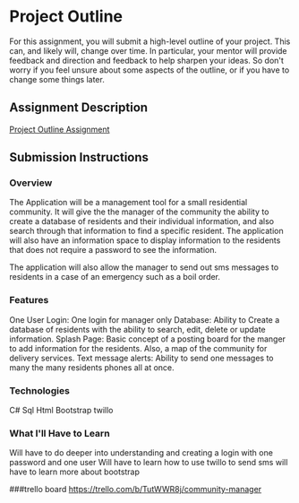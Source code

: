 # Project Outline
For this assignment, you will submit a high-level outline of your project. This can, and likely will, change over time. In particular, your mentor will provide feedback and direction and feedback to help sharpen your ideas. So don't worry if you feel unsure about some aspects of the outline, or if you have to change some things later.

## Assignment Description
[Project Outline Assignment](https://education.launchcode.org/liftoff/assignments/project-outline/)

## Submission Instructions

### Overview
The Application will be a management tool for a small residential community. 
It will give the the manager of the community the ability to create a database of residents and their individual information, 
and also search through that information to find a specific resident.
The application will also have an information space to display information to the residents that does not require a password to see the information.

The application will also allow the manager to send out sms messages to residents in a case of an emergency such as a boil order.
### Features
One User Login: One login for manager only
Database: Ability to Create a database of residents with the ability to search, edit, delete or update information.
Splash Page: Basic concept of a posting board for the manger to add information for the residents. Also, a map of the community for delivery services.
Text message alerts: Ability to send one messages to many the many residents phones all at once.
### Technologies
C#
Sql
Html
Bootstrap
twillo

### What I'll Have to Learn
Will have to do deeper into understanding and creating a login with one password and one user
Will have to learn how to use twillo to send sms
will have to learn more about bootstrap

###trello board
https://trello.com/b/TutWWR8j/community-manager
